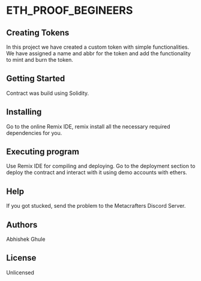 # ETH_PROOF_BEGINEERS #
## Creating Tokens ##
In this project we have created a custom token with simple functionalities. We have assigned a name and abbr for the token and add the functionality to mint and burn the token.

## Getting Started ##
Contract was build using Solidity.

 ## Installing ##
Go to the online Remix IDE, remix install all the necessary required dependencies for you.

## Executing program ##
Use Remix IDE for compiling and deploying. Go to the deployment section to deploy the contract and interact with it using demo accounts with ethers.

## Help ##
If you got stucked, send the problem to the Metacrafters Discord Server.

## Authors ##
Abhishek Ghule

## License ##
Unlicensed
